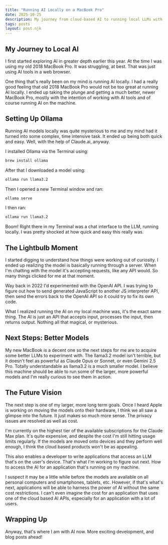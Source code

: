```yaml
---
title: "Running AI Locally on a MacBook Pro"
date: 2025-10-25
description: My journey from cloud-based AI to running local LLMs with Ollama, discovering how simple it can be, and exploring the future of on-device AI models.
tags: posts
layout: post.njk
---
```


## My Journey to Local AI

I first started exploring AI in greater depth earlier this year. At the time I was using my old 2018 MacBook Pro. It was struggling, at best. That was just using AI tools in a web browser.

One thing that's really been on my mind is running AI locally. I had a really good feeling that old 2018 MacBook Pro would not be too great at running AI locally. I ended up taking the plunge and getting a much better, newer MacBook Pro, mostly with the intention of working with AI tools and of course running AI on the machine.

## Setting Up Ollama

Running AI models locally was quite mysterious to me and my mind had it turned into some complex, time intensive task. It ended up being both quick and easy. Well, with the help of Claude.ai, anyway.

I installed Ollama via the Terminal using:

```bash
brew install ollama
```

After that I downloaded a model using:

```bash
ollama run llama3.2
```

Then I opened a new Terminal window and ran:

```bash
ollama serve
```

I then ran:

```bash
ollama run llama3.2
```

Boom! Right there in my Terminal was a chat interface to the LLM, running locally. I was pretty shocked at how quick and easy this really was.

## The Lightbulb Moment

I started digging to understand how things were working out of curiosity. I ended up realizing the model is basically running through a server. When I'm chatting with the model it's accepting requests, like any API would. So many things clicked for me at that moment.

Way back in 2022 I'd experimented with the OpenAI API. I was trying to figure out how to send generated JavaScript to another JS interpreter API, then send the errors back to the OpenAI API so it could try to fix its own code.

What I realized running the AI on my local machine was, it's the exact same thing. The AI is just an API that accepts input, processes the input, then returns output. Nothing all that magical, or mysterious.

## Next Steps: Better Models

My new MacBook is a decent one so the next steps for me are to acquire some better LLMs to experiment with. The llama3.2 model isn't terrible, but it doesn't feel as powerful as Claude Opus or Sonnet, or even Gemini 2.5 Pro. Totally understandable as llama3.2 is a much smaller model. I believe this machine should be able to run some of the larger, more powerful models and I'm really curious to see them in action.

## The Future Vision

The next step is one of my larger, more long term goals. Once I heard Apple is working on moving the models onto their hardware, I think we all saw a glimpse into the future. It just makes so much more sense. The privacy issues are resolved as well as cost.

I'm currently on the highest tier of the available subscriptions for the Claude Max plan. It's quite expensive, and despite the cost I'm still hitting usage limits regularly. If the models are moved onto devices and they perform well enough, I think the cloud based products won't be as appealing.

This also enables a developer to write applications that access an LLM that's on the user's device. That's what I'm working to figure out next. How to access the AI for an application that's running on my machine.

I suspect it may be a little while before the models are available on all personal computers and smartphones, tablets, etc. However, if that's what's next, applications will be able to harness the power of AI without the same cost restrictions. I can't even imagine the cost for an application that uses one of the cloud based AI APIs, especially for an application with a lot of users.

## Wrapping Up

Anyway, that's where I am with AI now. More exciting development, and blog posts ahead!
